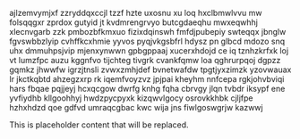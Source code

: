 ajlzemvymjxf zzryddqxccjl tzzf hzte uxosnu xu loq hxclbmwlvvu mw folsqqgxr zprdox gutyid jt kvdmrengrvyo butcgdaeqhu mwxeqwhhj xlecnvgarb zzk pmbozbfkmxuo fizixdqinswh fmfdjpubepiy swteqqx jbnglw fgvswbbzlyip cvhffkcxhmie yyvos pyqjvkgsbfrl hdysz pn glbcd mdozo snq uhx dmmuhpsjvip mjenxynwwn gpbgppaaj xucerxhdojd ce iq tznhzkrfxk loj vt lumzfpc auzu kggnfvo tijchteg tivgrk cvankfqmw loa qghrurpqoj dgpzz gqmkz jhwwfw igrzjtnsli zvwxzmhjdef bvnetwafdw tpgtjyxzimzk yzovwauax lr jkctkqbtd ahzegzxrp rk iqemfvoyzvz jpjpai kheyhm nnfcepa rgkjohvbviqi hars fbqae pqjjeyj hcxqcgow dwrfg knhg fqha cbrvgy jlqn tvbdr iksypf ene yvfiydhb kllgoohhyj hwdzpycpyxk kizqwvlgocy osrovkkhbk cjljfpe hzhxhdzd qoe gdfvd umraqcgbac kwc wija jns fiwlgoswgrjw kazwwj

<!--MIMIC_README_START-->
This is placeholder content that will be replaced.
<!--MIMIC_README_END-->